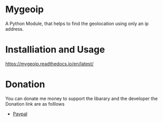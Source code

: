 # Mygeoip
A Python Module, that helps to find the geolocation using only an ip address.

# Installiation and Usage
https://mygeoip.readthedocs.io/en/latest/

# Donation 
You can donate me money to support the libarary and the developer 
the Donation link are as folllows 
* [Paypal](https://www.paypal.com/paypalme/Deadshot0x7?locale.x=en_GB)
